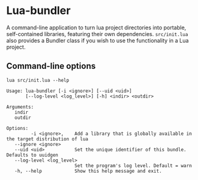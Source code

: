 

# Lua-bundler

A command-line application to turn lua project directories into portable, self-contained libraries, featuring their own dependencies. `src/init.lua` also provides a Bundler class if you wish to use the functionality in a Lua project.

## Command-line options

`lua src/init.lua --help`

```
Usage: lua-bundler [-i <ignore>] [--uid <uid>]
       [--log-level <log_level>] [-h] <indir> <outdir>

Arguments:
   indir
   outdir

Options:
         -i <ignore>,    Add a library that is globally available in the target distribution of lua
   --ignore <ignore>
   --uid <uid>           Set the unique identifier of this bundle. Defaults to uuidgen
   --log-level <log_level>
                         Set the program's log level. Default = warn
   -h, --help            Show this help message and exit.
```